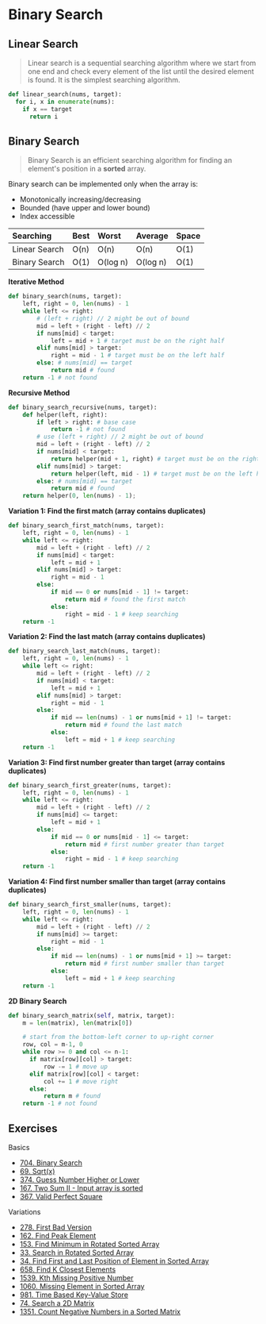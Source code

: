 # Binary Search

## Linear Search

> Linear search is a sequential searching algorithm where we start from one end and check every element of the list until the desired element is found. It is the simplest searching algorithm.
```py
def linear_search(nums, target):
  for i, x in enumerate(nums):
    if x == target
      return i
```

## Binary Search

> Binary Search is an efficient searching algorithm for finding an element's position in a **sorted** array.

Binary search can be implemented only when the array is:
- Monotonically increasing/decreasing
- Bounded (have upper and lower bound)
- Index accessible

| Searching     | Best | Worst    | Average  | Space |
|:--------------|:-----|:---------|:---------|:------|
| Linear Search | O(n) | O(n)     | O(n)     | O(1)  |
| Binary Search | O(1) | O(log n) | O(log n) | O(1)  |

**Iterative Method**
```py
def binary_search(nums, target):
    left, right = 0, len(nums) - 1
    while left <= right:
        # (left + right) // 2 might be out of bound
        mid = left + (right - left) // 2
        if nums[mid] < target:
            left = mid + 1 # target must be on the right half
        elif nums[mid] > target:
            right = mid - 1 # target must be on the left half
        else: # nums[mid] == target
            return mid # found
    return -1 # not found
```

**Recursive Method**
```py
def binary_search_recursive(nums, target):
    def helper(left, right):
        if left > right: # base case
            return -1 # not found
        # use (left + right) // 2 might be out of bound
        mid = left + (right - left) // 2
        if nums[mid] < target:
            return helper(mid + 1, right) # target must be on the right half
        elif nums[mid] > target:
            return helper(left, mid - 1) # target must be on the left half
        else: # nums[mid] == target
            return mid # found
    return helper(0, len(nums) - 1);
```

**Variation 1: Find the first match (array contains duplicates)**
```py
def binary_search_first_match(nums, target):
    left, right = 0, len(nums) - 1
    while left <= right:
        mid = left + (right - left) // 2
        if nums[mid] < target:
            left = mid + 1
        elif nums[mid] > target:
            right = mid - 1
        else:
            if mid == 0 or nums[mid - 1] != target:
                return mid # found the first match
            else:
                right = mid - 1 # keep searching
    return -1
```

**Variation 2: Find the last match (array contains duplicates)**
```py
def binary_search_last_match(nums, target):
    left, right = 0, len(nums) - 1
    while left <= right:
        mid = left + (right - left) // 2
        if nums[mid] < target:
            left = mid + 1
        elif nums[mid] > target:
            right = mid - 1
        else:
            if mid == len(nums) - 1 or nums[mid + 1] != target:
                return mid # found the last match
            else:
                left = mid + 1 # keep searching
    return -1
```

**Variation 3: Find first number greater than target (array contains duplicates)**
```py
def binary_search_first_greater(nums, target):
    left, right = 0, len(nums) - 1
    while left <= right:
        mid = left + (right - left) // 2
        if nums[mid] <= target:
            left = mid + 1
        else:
            if mid == 0 or nums[mid - 1] <= target:
                return mid # first number greater than target
            else:
                right = mid - 1 # keep searching
    return -1
```

**Variation 4: Find first number smaller than target (array contains duplicates)**
```py
def binary_search_first_smaller(nums, target):
    left, right = 0, len(nums) - 1
    while left <= right:
        mid = left + (right - left) // 2
        if nums[mid] >= target:
            right = mid - 1
        else:
            if mid == len(nums) - 1 or nums[mid + 1] >= target:
                return mid # first number smaller than target
            else:
                left = mid + 1 # keep searching
    return -1
```

**2D Binary Search**
```py
def binary_search_matrix(self, matrix, target):
    m = len(matrix), len(matrix[0])

    # start from the bottom-left corner to up-right corner
    row, col = m-1, 0
    while row >= 0 and col <= n-1:
      if matrix[row][col] > target:
          row -= 1 # move up
      elif matrix[row][col] < target:
          col += 1 # move right
      else:
          return m # found
    return -1 # not found
```

## Exercises

Basics
- [704. Binary Search](https://leetcode.com/problems/binary-search/)
- [69. Sqrt(x)](https://leetcode.com/problems/sqrtx/)
- [374. Guess Number Higher or Lower](https://leetcode.com/problems/guess-number-higher-or-lower/)
- [167. Two Sum II - Input array is sorted](https://leetcode.com/problems/two-sum-ii-input-array-is-sorted/)
- [367. Valid Perfect Square](https://leetcode.com/problems/valid-perfect-square/)

Variations
- [278. First Bad Version](https://leetcode.com/problems/first-bad-version/)
- [162. Find Peak Element](https://leetcode.com/problems/find-peak-element/)
- [153. Find Minimum in Rotated Sorted Array](https://leetcode.com/problems/find-minimum-in-rotated-sorted-array/)
- [33. Search in Rotated Sorted Array](https://leetcode.com/problems/search-in-rotated-sorted-array/)
- [34. Find First and Last Position of Element in Sorted Array](https://leetcode.com/problems/find-first-and-last-position-of-element-in-sorted-array/)
- [658. Find K Closest Elements](https://leetcode.com/problems/find-k-closest-elements/)
- [1539. Kth Missing Positive Number](https://leetcode.com/problems/kth-missing-positive-number/submissions/)
- [1060. Missing Element in Sorted Array](https://leetcode.com/problems/missing-element-in-sorted-array)
- [981. Time Based Key-Value Store](https://leetcode.com/problems/time-based-key-value-store/)
- [74. Search a 2D Matrix](https://leetcode.com/problems/search-a-2d-matrix/)
- [1351. Count Negative Numbers in a Sorted Matrix](https://leetcode.com/problems/count-negative-numbers-in-a-sorted-matrix/)
